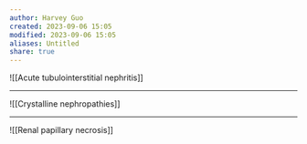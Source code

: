 ```yaml
---
author: Harvey Guo
created: 2023-09-06 15:05
modified: 2023-09-06 15:05
aliases: Untitled
share: true
---
```

![[Acute tubulointerstitial nephritis]]

---
![[Crystalline nephropathies]]

---
![[Renal papillary necrosis]]
